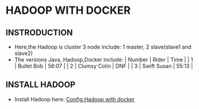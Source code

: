 # HADOOP WITH DOCKER
## INSTRODUCTION
* Here,the Hadoop is cluster 3 node include: 1 master, 2 slave(slave1 and slave2)
* The versions Java, Hadoop,Docker include:
 | Number | Rider        | Time  |
 | 1      | Bullet Bob   | 56:07 |
 | 2      | Clumsy Colin | DNF   |
 | 3      | Swift Susan  | 55:13 |
## INSTALL HADOOP
* Install Hadoop here: [Config Hadoop with docker](https://github.com/TrieanNguyen/Hadoop-Cluster-3node.git)

